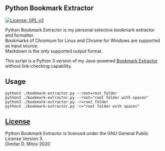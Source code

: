 Python Bookmark Extractor
--------------------------------------------------------------------------------
[![License: GPL v3](https://img.shields.io/badge/License-GPL%20v3-blue.svg)](./LICENSE.md)

Python Bookmark Extractor is my personal selective bookmark extractor and formatter.  
Bookmarks of Chromium for Linux and Chrome for Windows are supported as input source.  
Markdown is the only supported output format.  
  
This script is a Python 3 version of my Java-powered [Bookmark Extractor](https://github.com/ddmitov/bookmark-extractor) without link-checking capability.  

## Usage
```
python3 ./bookmark-extractor.py --root=root_folder  
python3 ./bookmark-extractor.py --root="root folder with spaces"  
python3 ./bookmark-extractor.py -r=root_folder  
python3 ./bookmark-extractor.py -r="root folder with spaces"  
```

## [License](./LICENSE.md)
Python Bookmark Extractor is licensed under the GNU General Public License Version 3.  
Dimitar D. Mitov 2020  
